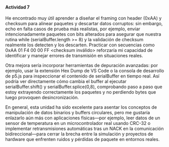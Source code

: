 #### Actividad 7

He encontrado muy útil aprender a diseñar el framing con header (0xAA) y checksum para alinear paquetes y descartar datos corruptos: sin embargo, echo en falta casos de prueba más realistas, por ejemplo, enviar intencionadamente paquetes con bits alterados para asegurar que nuestra rutina while (serialBuffer.length >= 8) y la validación de checksum realmente los detecten y los descarten. Practicar con secuencias como 0xAA 01 F4 00 00 FF <checksum inválido> reforzaría mi capacidad de identificar y manejar errores de transmisión en situaciones reales.

Otra mejora sería incorporar herramientas de depuración avanzadas: por ejemplo, usar la extensión Hex Dump de VS Code o la consola de desarrollo de p5.js para inspeccionar el contenido de serialBuffer en tiempo real. Así podría ver directamente cómo cambia el buffer al ejecutar serialBuffer.shift() y serialBuffer.splice(0,8), comprobando paso a paso que estoy extrayendo correctamente los paquetes y no perdiendo bytes que luego provoquen desincronización.

En general, esta unidad ha sido excelente para asentar los conceptos de manipulación de datos binarios y buffers circulares, pero me gustaría enlazarlo aún más con aplicaciones físicas—por ejemplo, leer datos de un sensor de temperatura en un microcontrolador real usando CRC-32 o implementar retransmisiones automáticas tras un NACK en la comunicación bidireccional—para cerrar la brecha entre la simulación y proyectos de hardware que enfrenten ruidos y pérdidas de paquete en entornos reales.
